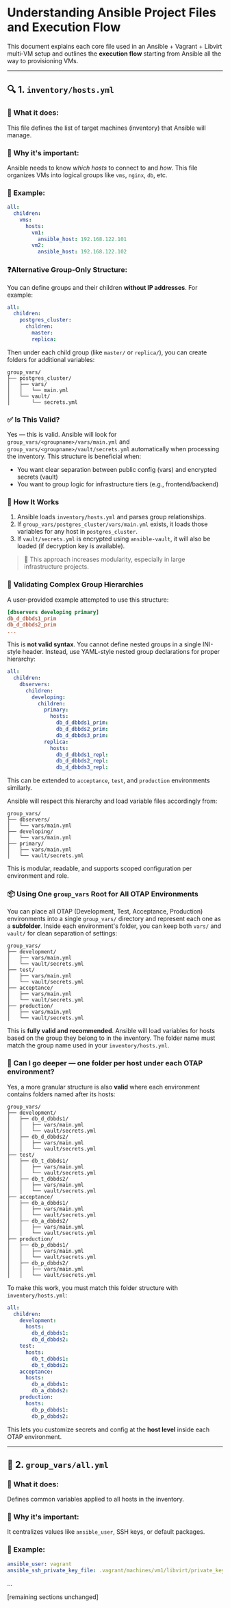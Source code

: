 # Understanding Ansible Project Files and Execution Flow

This document explains each core file used in an Ansible + Vagrant + Libvirt multi-VM setup and outlines the **execution flow** starting from Ansible all the way to provisioning VMs.

---

## 🔍 1. `inventory/hosts.yml`

### 📌 What it does:

This file defines the list of target machines (inventory) that Ansible will manage.

### 🧠 Why it's important:

Ansible needs to know *which hosts* to connect to and *how*. This file organizes VMs into logical groups like `vms`, `nginx`, `db`, etc.

### 🧾 Example:

```yaml
all:
  children:
    vms:
      hosts:
        vm1:
          ansible_host: 192.168.122.101
        vm2:
          ansible_host: 192.168.122.102
```

### ❓Alternative Group-Only Structure:

You can define groups and their children **without IP addresses**. For example:

```yaml
all:
  children:
    postgres_cluster:
      children:
        master:
        replica:
```

Then under each child group (like `master/` or `replica/`), you can create folders for additional variables:

```
group_vars/
├── postgres_cluster/
│   ├── vars/
│   │   └── main.yml
│   └── vault/
│       └── secrets.yml
```

### ✅ Is This Valid?

Yes — this is valid. Ansible will look for `group_vars/<groupname>/vars/main.yml` and `group_vars/<groupname>/vault/secrets.yml` automatically when processing the inventory. This structure is beneficial when:

* You want clear separation between public config (vars) and encrypted secrets (vault)
* You want to group logic for infrastructure tiers (e.g., frontend/backend)

### 🔁 How It Works

1. Ansible loads `inventory/hosts.yml` and parses group relationships.
2. If `group_vars/postgres_cluster/vars/main.yml` exists, it loads those variables for any host in `postgres_cluster`.
3. If `vault/secrets.yml` is encrypted using `ansible-vault`, it will also be loaded (if decryption key is available).

> 🧠 This approach increases modularity, especially in large infrastructure projects.

### 🧪 Validating Complex Group Hierarchies

A user-provided example attempted to use this structure:

```ini
[dbservers developing primary]
db_d_dbbds1_prim
db_d_dbbds2_prim
...
```

This is **not valid syntax**. You cannot define nested groups in a single INI-style header. Instead, use YAML-style nested group declarations for proper hierarchy:

```yaml
all:
  children:
    dbservers:
      children:
        developing:
          children:
            primary:
              hosts:
                db_d_dbbds1_prim:
                db_d_dbbds2_prim:
                db_d_dbbds3_prim:
            replica:
              hosts:
                db_d_dbbds1_repl:
                db_d_dbbds2_repl:
                db_d_dbbds3_repl:
```

This can be extended to `acceptance`, `test`, and `production` environments similarly.

Ansible will respect this hierarchy and load variable files accordingly from:

```
group_vars/
├── dbservers/
│   └── vars/main.yml
├── developing/
│   └── vars/main.yml
├── primary/
│   ├── vars/main.yml
│   └── vault/secrets.yml
```

This is modular, readable, and supports scoped configuration per environment and role.

### 📦 Using One `group_vars` Root for All OTAP Environments

You can place all OTAP (Development, Test, Acceptance, Production) environments into a single `group_vars/` directory and represent each one as a **subfolder**. Inside each environment's folder, you can keep both `vars/` and `vault/` for clean separation of settings:

```
group_vars/
├── development/
│   ├── vars/main.yml
│   └── vault/secrets.yml
├── test/
│   ├── vars/main.yml
│   └── vault/secrets.yml
├── acceptance/
│   ├── vars/main.yml
│   └── vault/secrets.yml
├── production/
│   ├── vars/main.yml
│   └── vault/secrets.yml
```

This is **fully valid and recommended**. Ansible will load variables for hosts based on the group they belong to in the inventory. The folder name must match the group name used in your `inventory/hosts.yml`.

### 🔄 Can I go deeper — one folder per host under each OTAP environment?

Yes, a more granular structure is also **valid** where each environment contains folders named after its hosts:

```
group_vars/
├── development/
│   ├── db_d_dbbds1/
│   │   ├── vars/main.yml
│   │   └── vault/secrets.yml
│   ├── db_d_dbbds2/
│   │   ├── vars/main.yml
│   │   └── vault/secrets.yml
├── test/
│   ├── db_t_dbbds1/
│   │   ├── vars/main.yml
│   │   └── vault/secrets.yml
│   ├── db_t_dbbds2/
│   │   ├── vars/main.yml
│   │   └── vault/secrets.yml
├── acceptance/
│   ├── db_a_dbbds1/
│   │   ├── vars/main.yml
│   │   └── vault/secrets.yml
│   ├── db_a_dbbds2/
│   │   ├── vars/main.yml
│   │   └── vault/secrets.yml
├── production/
│   ├── db_p_dbbds1/
│   │   ├── vars/main.yml
│   │   └── vault/secrets.yml
│   ├── db_p_dbbds2/
│   │   ├── vars/main.yml
│   │   └── vault/secrets.yml
```

To make this work, you must match this folder structure with `inventory/hosts.yml`:

```yaml
all:
  children:
    development:
      hosts:
        db_d_dbbds1:
        db_d_dbbds2:
    test:
      hosts:
        db_t_dbbds1:
        db_t_dbbds2:
    acceptance:
      hosts:
        db_a_dbbds1:
        db_a_dbbds2:
    production:
      hosts:
        db_p_dbbds1:
        db_p_dbbds2:
```

This lets you customize secrets and config at the **host level** inside each OTAP environment.

---

## 🧩 2. `group_vars/all.yml`

### 📌 What it does:

Defines common variables applied to all hosts in the inventory.

### 🧠 Why it's important:

It centralizes values like `ansible_user`, SSH keys, or default packages.

### 🧾 Example:

```yaml
ansible_user: vagrant
ansible_ssh_private_key_file: .vagrant/machines/vm1/libvirt/private_key
```

...

\[remaining sections unchanged]
